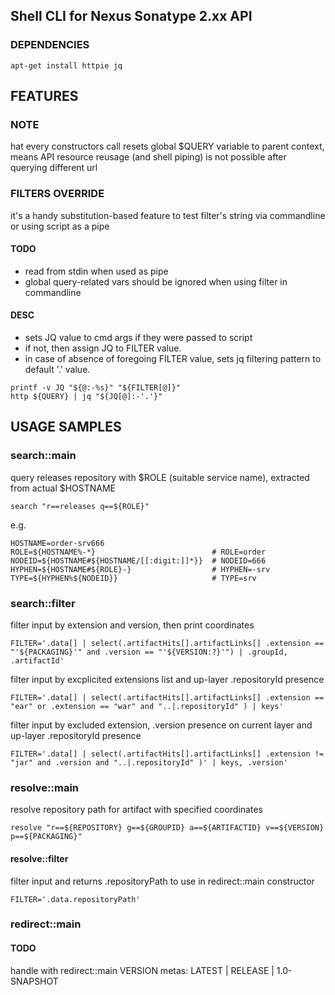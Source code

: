 ## Shell CLI for Nexus Sonatype 2.xx API

### DEPENDENCIES

```ShellSession
apt-get install httpie jq
```

## FEATURES

### NOTE

hat every constructors call resets global $QUERY variable
to parent context, means API resource reusage (and shell piping)
is not possible after querying different url

### FILTERS OVERRIDE

it's a handy substitution-based feature to test filter's string via
commandline or using script as a pipe

#### TODO

- read from stdin when used as pipe
- global query-related vars should be ignored when using filter in commandline

#### DESC

- sets JQ value to cmd args if they were passed to script
- if not, then assign JQ to FILTER value.
- in case of absence of foregoing FILTER value, sets jq filtering pattern to default '.' value.


```ShellSession
printf -v JQ "${@:-%s}" "${FILTER[@]}"
http ${QUERY} | jq "${JQ[@]:-'.'}"
```

## USAGE SAMPLES

### search::main

query releases repository with $ROLE (suitable service name), extracted from actual $HOSTNAME

```ShellSession
search "r==releases q==${ROLE}"
```
  e.g.

```ShellSession
HOSTNAME=order-srv666
ROLE=${HOSTNAME%-*}                          # ROLE=order
NODEID=${HOSTNAME#${HOSTNAME/[[:digit:]]*}}  # NODEID=666
HYPHEN=${HOSTNAME#${ROLE}-}                  # HYPHEN=-srv
TYPE=${HYPHEN%${NODEID}}                     # TYPE=srv
```

### search::filter

filter input by extension and version, then print coordinates

```ShellSession
FILTER='.data[] | select(.artifactHits[].artifactLinks[] .extension == "'${PACKAGING}'" and .version == "'${VERSION:?}'") | .groupId, .artifactId'
```

filter input by excplicited extensions list and up-layer .repositoryId presence

```ShellSession
FILTER='.data[] | select(.artifactHits[].artifactLinks[] .extension == "ear" or .extension == "war" and "..|.repositoryId" ) | keys'
```

filter input by excluded extension, .version presence on current layer and up-layer .repositoryId presence

```ShellSession
FILTER='.data[] | select(.artifactHits[].artifactLinks[] .extension != "jar" and .version and "..|.repositoryId" )' | keys, .version'
```

### resolve::main

resolve repository path for artifact with specified coordinates

```ShellSession
resolve "r==${REPOSITORY} g==${GROUPID} a==${ARTIFACTID} v==${VERSION} p==${PACKAGING}"
```

#### resolve::filter

filter input and returns .repositoryPath to use in redirect::main constructor

```ShellSession
FILTER='.data.repositoryPath'
```

### redirect::main

#### TODO

handle with redirect::main VERSION metas: LATEST | RELEASE | 1.0-SNAPSHOT

